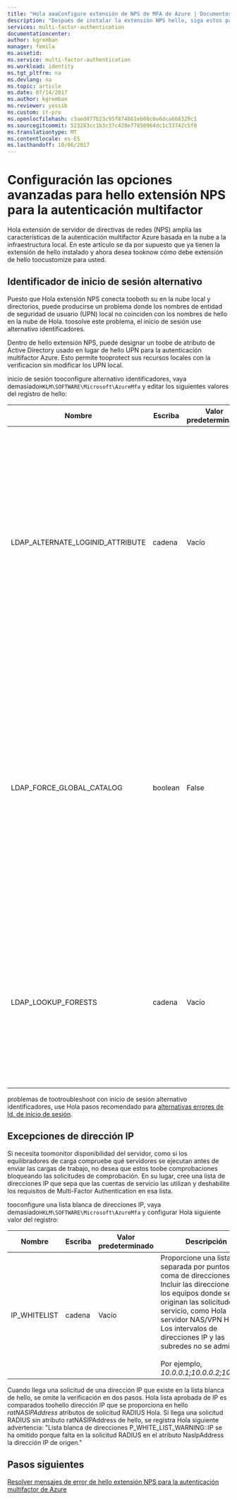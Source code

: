 ```yaml
---
title: "Hola aaaConfigure extensión de NPS de MFA de Azure | Documentos de Microsoft"
description: "Después de instalar la extensión NPS hello, siga estos pasos para la configuración avanzada como la creación de listas blancas IP y el reemplazo de UPN."
services: multi-factor-authentication
documentationcenter: 
author: kgremban
manager: femila
ms.assetid: 
ms.service: multi-factor-authentication
ms.workload: identity
ms.tgt_pltfrm: na
ms.devlang: na
ms.topic: article
ms.date: 07/14/2017
ms.author: kgremban
ms.reviewer: yossib
ms.custom: it-pro
ms.openlocfilehash: c3aed077b23c95f874861eb00c8e6dca668329c1
ms.sourcegitcommit: 523283cc1b3c37c428e77850964dc1c33742c5f0
ms.translationtype: MT
ms.contentlocale: es-ES
ms.lasthandoff: 10/06/2017
---
```

# <a name="advanced-configuration-options-for-hello-nps-extension-for-multi-factor-authentication"></a>Configuración las opciones avanzadas para hello extensión NPS para la autenticación multifactor

Hola extensión de servidor de directivas de redes (NPS) amplía las características de la autenticación multifactor Azure basada en la nube a la infraestructura local. En este artículo se da por supuesto que ya tienen la extensión de hello instalado y ahora desea tooknow cómo debe extensión de hello toocustomize para usted. 

## <a name="alternate-login-id"></a>Identificador de inicio de sesión alternativo

Puesto que Hola extensión NPS conecta tooboth su en la nube local y directorios, puede producirse un problema donde los nombres de entidad de seguridad de usuario (UPN) local no coinciden con los nombres de hello en la nube de Hola. toosolve este problema, el inicio de sesión use alternativo identificadores. 

Dentro de hello extensión NPS, puede designar un toobe de atributo de Active Directory usado en lugar de hello UPN para la autenticación multifactor Azure. Esto permite tooprotect sus recursos locales con la verificacion sin modificar los UPN local. 

inicio de sesión tooconfigure alternativo identificadores, vaya demasiado`HKLM\SOFTWARE\Microsoft\AzureMfa` y editar los siguientes valores del registro de hello:

| Nombre | Escriba | Valor predeterminado | Descripción |
| ---- | ---- | ------------- | ----------- |
| LDAP_ALTERNATE_LOGINID_ATTRIBUTE | cadena | Vacío | Designar Hola nombre del atributo de Active Directory que desea que toouse en lugar de hello UPN. Este atributo se utiliza como atributo de AlternateLoginId Hola. Si este valor del registro se establece tooa [atributo de Active Directory válido](https://msdn.microsoft.com/library/ms675090.aspx) (por ejemplo, correo electrónico o displayName), a continuación, valor del atributo de Hola se utiliza en lugar UPN del usuario de hello para la autenticación. Si este valor del registro está vacío o no configurado, a continuación, se deshabilita AlternateLoginId y UPN del usuario de Hola se utiliza para la autenticación. |
| LDAP_FORCE_GLOBAL_CATALOG | boolean | False | Utilice esta marca tooforce Hola de catálogo Global para búsquedas LDAP al buscar AlternateLoginId. Configurar un controlador de dominio como catálogo Global, agregue hello AlternateLoginId atributo toohello catálogo Global y, a continuación, habilite esta marca. <br><br> Si se ha configurado (no vacíos), LDAP_LOOKUP_FORESTS **esta marca se aplica como true**, independientemente del valor de Hola de configuración del registro de hello. En este caso, Hola extensión NPS requiere hello toobe de catálogo Global configurado con hello AlternateLoginId atributo para cada bosque. |
| LDAP_LOOKUP_FORESTS | cadena | Vacío | Proporcionar una lista separada por punto y coma de toosearch de bosques. Por ejemplo, *contoso.com;foobar.com*. Si se configura este valor del registro, Hola extensión NPS busca iterativa todos los bosques de hello en el orden de hello en el que se muestran y devuelve el primer valor correcta AlternateLoginId Hola. Si este valor del registro no está configurada, búsqueda de hello AlternateLoginId es toohello reducidos actual.|

problemas de tootroubleshoot con inicio de sesión alternativo identificadores, use Hola pasos recomendado para [alternativas errores de Id. de inicio de sesión](multi-factor-authentication-nps-errors.md#alternate-login-id-errors).

## <a name="ip-exceptions"></a>Excepciones de dirección IP

Si necesita toomonitor disponibilidad del servidor, como si los equilibradores de carga compruebe qué servidores se ejecutan antes de enviar las cargas de trabajo, no desea que estos toobe comprobaciones bloqueando las solicitudes de comprobación. En su lugar, cree una lista de direcciones IP que sepa que las cuentas de servicio las utilizan y deshabilite los requisitos de Multi-Factor Authentication en esa lista. 

tooconfigure una lista blanca de direcciones IP, vaya demasiado`HKLM\SOFTWARE\Microsoft\AzureMfa` y configurar Hola siguiente valor del registro: 

| Nombre | Escriba | Valor predeterminado | Descripción |
| ---- | ---- | ------------- | ----------- |
| IP_WHITELIST | cadena | Vacío | Proporcione una lista separada por puntos y coma de direcciones IP. Incluir las direcciones IP de los equipos donde se originan las solicitudes de servicio, como Hola servidor NAS/VPN Hola. Los intervalos de direcciones IP y las subredes no se admiten. <br><br> Por ejemplo, *10.0.0.1;10.0.0.2;10.0.0.3*.

Cuando llega una solicitud de una dirección IP que existe en la lista blanca de hello, se omite la verificación en dos pasos. Hola lista aprobada de IP es comparados toohello dirección IP que se proporciona en hello *ratNASIPAddress* atributos de solicitud RADIUS Hola. Si llega una solicitud RADIUS sin atributo ratNASIPAddress de hello, se registra Hola siguiente advertencia: "Lista blanca de direcciones P_WHITE_LIST_WARNING::IP se ha omitido porque falta en la solicitud RADIUS en el atributo NasIpAddress la dirección IP de origen."

## <a name="next-steps"></a>Pasos siguientes

[Resolver mensajes de error de hello extensión NPS para la autenticación multifactor de Azure](multi-factor-authentication-nps-errors.md)
